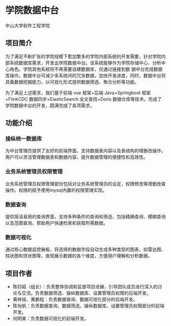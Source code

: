 # 学院数据中台

中山大学软件工程学院

## 项目简介

为了满足不断扩张的学院规模下愈加繁多的学院内部系统的开发需要，针对学院内部系统数据库需求，开发出学院数据中台。该系统能够作为学院存储中心、分析中心角色。学院其他系统将不再需要自建数据库，仅通过链接到数 据中台完成数据库操作。数据中台可减少多系统间的冗余数据，加快开发进度，同时，数据中台将具备数据挖掘能力，以可视化形式提供数据筛选、聚合分析等功能。

为了满足上述需求，我们基于前端 vue 框架+后端 Java+Springboot 框架 +FlinkCDC 数据同步+ElasticSearch 全文查找+Doris 数据仓库等技术。完成了学院数据中台的开发，圆满完成了各项需求。

##  功能介绍
### 操纵统一数据库
为中台管理员提供了友好的前端界面，支持数据表内容以及表结构的增删改操作，用户可以灵活管理数据表和数据内容，提升数据管理的便捷性和高效性。
### 业务系统管理员权限管理
业务系统管理员权限管理部份包括对业务系统管理员的设定，权限修改等增删改查操作。权限的赋予使用mysql内置的权限管理实现。

### 数据查询

提供简洁易用的查询界面，支持多种条件的查询和筛选，包括精确查询、模糊查询以及范围查询，帮助用户快速检索和获取所需数据。

### 数据可视化

通过核心数据监控展板，将选择的数据字段自动生成多种类型的图表，如雷达图、柱状图和饼状图等，直观展示数据的各个维度，方便用户理解和分析数据。

## 项目作者

- 陈钧韬（组长）：负责整体协调和监督项目进展，引导团队成员进行深入的讨论与交流。负责数据筛选、操纵数据库、设置管理员权限的后端开发。
- 黄梓铭、黄鹏程：负责数据查询、数据可视化部分的后端开发。
- 陈怡帆：负责数据查询、数据筛选、操纵数据库、设置管理员权限部分的前端开发。
- 何明昊：负责数据可视化的前端开发。
